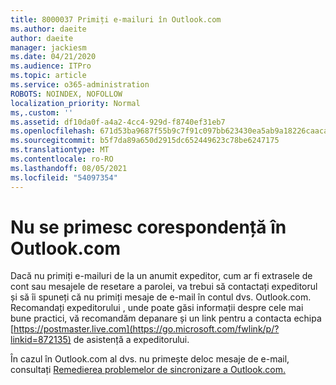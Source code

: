 ```yaml
---
title: 8000037 Primiți e-mailuri în Outlook.com
ms.author: daeite
author: daeite
manager: jackiesm
ms.date: 04/21/2020
ms.audience: ITPro
ms.topic: article
ms.service: o365-administration
ROBOTS: NOINDEX, NOFOLLOW
localization_priority: Normal
ms,.custom: ''
ms.assetid: df10da0f-a4a2-4cc4-929d-f8740ef31eb7
ms.openlocfilehash: 671d53ba9687f55b9c7f91c097bb623430ea5ab9a18226caacabdc92f6b410d8
ms.sourcegitcommit: b5f7da89a650d2915dc652449623c78be6247175
ms.translationtype: MT
ms.contentlocale: ro-RO
ms.lasthandoff: 08/05/2021
ms.locfileid: "54097354"
---
```

# <a name="not-receiving-mail-in-outlookcom"></a>Nu se primesc corespondență în Outlook.com

Dacă nu primiți e-mailuri de la un anumit expeditor, cum ar fi extrasele de cont sau mesajele de resetare a parolei, va trebui să contactați expeditorul și să îi spuneți că nu primiți mesaje de e-mail în contul dvs. Outlook.com. Recomandați expeditorului , unde poate găsi informații despre cele mai bune practici, vă recomandăm depanare și un link pentru a contacta echipa [https://postmaster.live.com](https://go.microsoft.com/fwlink/p/?linkid=872135) de asistență a expeditorului.
  
În cazul în Outlook.com al dvs. nu primește deloc mesaje de e-mail, consultați [Remedierea problemelor de sincronizare a Outlook.com.](https://go.microsoft.com/fwlink/p/?linkid=874363)
  


